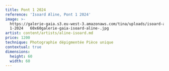 ```yaml
---
title: Pont 1 2024
reference: 'Isoard Aline, Pont 1 2024'
image: >-
  https://galerie-gaia.s3.eu-west-3.amazonaws.com/tina/uploads/isoard-aline/pont
  1-2024   60x60galerie-gaia-isoard-aline-.jpg
artist: content/artists/aline-isoard.md
price: 1200
technique: Photographie dépigmentée Pièce unique
contextual: true
dimensions:
  height: 60
  width: 60
---
```


